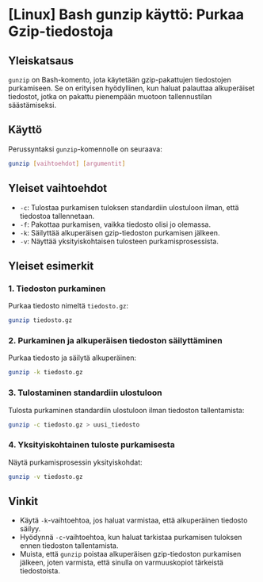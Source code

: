 # [Linux] Bash gunzip käyttö: Purkaa Gzip-tiedostoja

## Yleiskatsaus
`gunzip` on Bash-komento, jota käytetään gzip-pakattujen tiedostojen purkamiseen. Se on erityisen hyödyllinen, kun haluat palauttaa alkuperäiset tiedostot, jotka on pakattu pienempään muotoon tallennustilan säästämiseksi.

## Käyttö
Perussyntaksi `gunzip`-komennolle on seuraava:

```bash
gunzip [vaihtoehdot] [argumentit]
```

## Yleiset vaihtoehdot
- `-c`: Tulostaa purkamisen tuloksen standardiin ulostuloon ilman, että tiedostoa tallennetaan.
- `-f`: Pakottaa purkamisen, vaikka tiedosto olisi jo olemassa.
- `-k`: Säilyttää alkuperäisen gzip-tiedoston purkamisen jälkeen.
- `-v`: Näyttää yksityiskohtaisen tulosteen purkamisprosessista.

## Yleiset esimerkit
### 1. Tiedoston purkaminen
Purkaa tiedosto nimeltä `tiedosto.gz`:
```bash
gunzip tiedosto.gz
```

### 2. Purkaminen ja alkuperäisen tiedoston säilyttäminen
Purkaa tiedosto ja säilytä alkuperäinen:
```bash
gunzip -k tiedosto.gz
```

### 3. Tulostaminen standardiin ulostuloon
Tulosta purkaminen standardiin ulostuloon ilman tiedoston tallentamista:
```bash
gunzip -c tiedosto.gz > uusi_tiedosto
```

### 4. Yksityiskohtainen tuloste purkamisesta
Näytä purkamisprosessin yksityiskohdat:
```bash
gunzip -v tiedosto.gz
```

## Vinkit
- Käytä `-k`-vaihtoehtoa, jos haluat varmistaa, että alkuperäinen tiedosto säilyy.
- Hyödynnä `-c`-vaihtoehtoa, kun haluat tarkistaa purkamisen tuloksen ennen tiedoston tallentamista.
- Muista, että `gunzip` poistaa alkuperäisen gzip-tiedoston purkamisen jälkeen, joten varmista, että sinulla on varmuuskopiot tärkeistä tiedostoista.